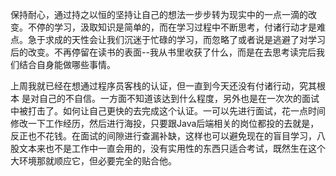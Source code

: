 

保持耐心，通过持之以恒的坚持让自己的想法一步步转为现实中的一点一滴的改变。不停的学习，汲取知识是简单的，而在学习过程中不断思考，付诸行动才是难点。急于求成的天性会让我们沉迷于忙碌的学习，而忽略了或者说是逃避了对学习后的改变。不再停留在读书的表面--我从书里收获了什么，而是在去思考读完后我们结合自身能做哪些事情。



上周我就已经在想通过程序员客栈的认证，但一直到今天还没有付诸行动，究其根本 是对自己的不自信。一方面不知道该达到什么程度，另外也是在一次次的面试中被打击了。如何让自己更快的去完成这个认证。一可以先进行面试，花一点时间修改一下工作经历，然后进行海投，只要跟Java后端相关的岗位都投的去就是，反正也不花钱。在面试的间隙进行查漏补缺，这样也可以避免现在的盲目学习，八股文本来也不是工作中一直会用的，没有实用性的东西只适合考试，既然生在这个大环境那就顺应它，但必要完全的贴合他。
